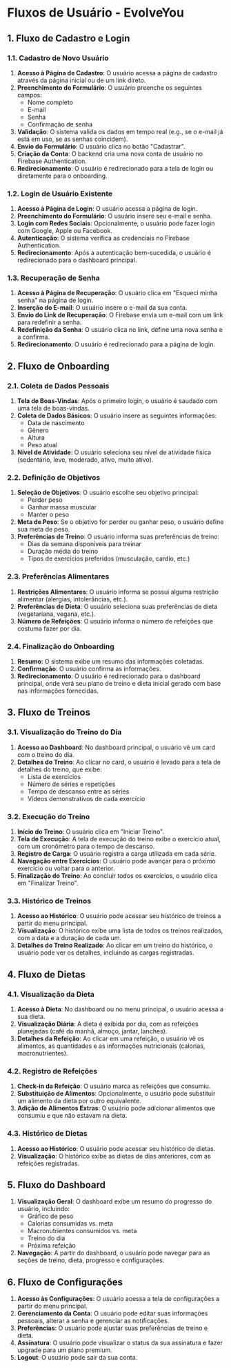 


# Fluxos de Usuário - EvolveYou

## 1. Fluxo de Cadastro e Login

### 1.1. Cadastro de Novo Usuário

1.  **Acesso à Página de Cadastro**: O usuário acessa a página de cadastro através da página inicial ou de um link direto.
2.  **Preenchimento do Formulário**: O usuário preenche os seguintes campos:
    *   Nome completo
    *   E-mail
    *   Senha
    *   Confirmação de senha
3.  **Validação**: O sistema valida os dados em tempo real (e.g., se o e-mail já está em uso, se as senhas coincidem).
4.  **Envio do Formulário**: O usuário clica no botão "Cadastrar".
5.  **Criação da Conta**: O backend cria uma nova conta de usuário no Firebase Authentication.
6.  **Redirecionamento**: O usuário é redirecionado para a tela de login ou diretamente para o onboarding.

### 1.2. Login de Usuário Existente

1.  **Acesso à Página de Login**: O usuário acessa a página de login.
2.  **Preenchimento do Formulário**: O usuário insere seu e-mail e senha.
3.  **Login com Redes Sociais**: Opcionalmente, o usuário pode fazer login com Google, Apple ou Facebook.
4.  **Autenticação**: O sistema verifica as credenciais no Firebase Authentication.
5.  **Redirecionamento**: Após a autenticação bem-sucedida, o usuário é redirecionado para o dashboard principal.

### 1.3. Recuperação de Senha

1.  **Acesso à Página de Recuperação**: O usuário clica em "Esqueci minha senha" na página de login.
2.  **Inserção do E-mail**: O usuário insere o e-mail da sua conta.
3.  **Envio do Link de Recuperação**: O Firebase envia um e-mail com um link para redefinir a senha.
4.  **Redefinição da Senha**: O usuário clica no link, define uma nova senha e a confirma.
5.  **Redirecionamento**: O usuário é redirecionado para a página de login.




## 2. Fluxo de Onboarding

### 2.1. Coleta de Dados Pessoais

1.  **Tela de Boas-Vindas**: Após o primeiro login, o usuário é saudado com uma tela de boas-vindas.
2.  **Coleta de Dados Básicos**: O usuário insere as seguintes informações:
    *   Data de nascimento
    *   Gênero
    *   Altura
    *   Peso atual
3.  **Nível de Atividade**: O usuário seleciona seu nível de atividade física (sedentário, leve, moderado, ativo, muito ativo).

### 2.2. Definição de Objetivos

1.  **Seleção de Objetivos**: O usuário escolhe seu objetivo principal:
    *   Perder peso
    *   Ganhar massa muscular
    *   Manter o peso
2.  **Meta de Peso**: Se o objetivo for perder ou ganhar peso, o usuário define sua meta de peso.
3.  **Preferências de Treino**: O usuário informa suas preferências de treino:
    *   Dias da semana disponíveis para treinar
    *   Duração média do treino
    *   Tipos de exercícios preferidos (musculação, cardio, etc.)

### 2.3. Preferências Alimentares

1.  **Restrições Alimentares**: O usuário informa se possui alguma restrição alimentar (alergias, intolerâncias, etc.).
2.  **Preferências de Dieta**: O usuário seleciona suas preferências de dieta (vegetariana, vegana, etc.).
3.  **Número de Refeições**: O usuário informa o número de refeições que costuma fazer por dia.

### 2.4. Finalização do Onboarding

1.  **Resumo**: O sistema exibe um resumo das informações coletadas.
2.  **Confirmação**: O usuário confirma as informações.
3.  **Redirecionamento**: O usuário é redirecionado para o dashboard principal, onde verá seu plano de treino e dieta inicial gerado com base nas informações fornecidas.




## 3. Fluxo de Treinos

### 3.1. Visualização do Treino do Dia

1.  **Acesso ao Dashboard**: No dashboard principal, o usuário vê um card com o treino do dia.
2.  **Detalhes do Treino**: Ao clicar no card, o usuário é levado para a tela de detalhes do treino, que exibe:
    *   Lista de exercícios
    *   Número de séries e repetições
    *   Tempo de descanso entre as séries
    *   Vídeos demonstrativos de cada exercício

### 3.2. Execução do Treino

1.  **Início do Treino**: O usuário clica em "Iniciar Treino".
2.  **Tela de Execução**: A tela de execução do treino exibe o exercício atual, com um cronômetro para o tempo de descanso.
3.  **Registro de Carga**: O usuário registra a carga utilizada em cada série.
4.  **Navegação entre Exercícios**: O usuário pode avançar para o próximo exercício ou voltar para o anterior.
5.  **Finalização do Treino**: Ao concluir todos os exercícios, o usuário clica em "Finalizar Treino".

### 3.3. Histórico de Treinos

1.  **Acesso ao Histórico**: O usuário pode acessar seu histórico de treinos a partir do menu principal.
2.  **Visualização**: O histórico exibe uma lista de todos os treinos realizados, com a data e a duração de cada um.
3.  **Detalhes do Treino Realizado**: Ao clicar em um treino do histórico, o usuário pode ver os detalhes, incluindo as cargas registradas.




## 4. Fluxo de Dietas

### 4.1. Visualização da Dieta

1.  **Acesso à Dieta**: No dashboard ou no menu principal, o usuário acessa a sua dieta.
2.  **Visualização Diária**: A dieta é exibida por dia, com as refeições planejadas (café da manhã, almoço, jantar, lanches).
3.  **Detalhes da Refeição**: Ao clicar em uma refeição, o usuário vê os alimentos, as quantidades e as informações nutricionais (calorias, macronutrientes).

### 4.2. Registro de Refeições

1.  **Check-in da Refeição**: O usuário marca as refeições que consumiu.
2.  **Substituição de Alimentos**: Opcionalmente, o usuário pode substituir um alimento da dieta por outro equivalente.
3.  **Adição de Alimentos Extras**: O usuário pode adicionar alimentos que consumiu e que não estavam na dieta.

### 4.3. Histórico de Dietas

1.  **Acesso ao Histórico**: O usuário pode acessar seu histórico de dietas.
2.  **Visualização**: O histórico exibe as dietas de dias anteriores, com as refeições registradas.

## 5. Fluxo do Dashboard

1.  **Visualização Geral**: O dashboard exibe um resumo do progresso do usuário, incluindo:
    *   Gráfico de peso
    *   Calorias consumidas vs. meta
    *   Macronutrientes consumidos vs. meta
    *   Treino do dia
    *   Próxima refeição
2.  **Navegação**: A partir do dashboard, o usuário pode navegar para as seções de treino, dieta, progresso e configurações.

## 6. Fluxo de Configurações

1.  **Acesso às Configurações**: O usuário acessa a tela de configurações a partir do menu principal.
2.  **Gerenciamento da Conta**: O usuário pode editar suas informações pessoais, alterar a senha e gerenciar as notificações.
3.  **Preferências**: O usuário pode ajustar suas preferências de treino e dieta.
4.  **Assinatura**: O usuário pode visualizar o status da sua assinatura e fazer upgrade para um plano premium.
5.  **Logout**: O usuário pode sair da sua conta.


